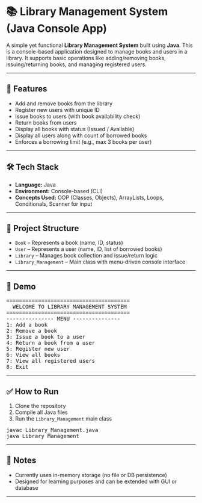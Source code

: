 <h1>📚 Library Management System (Java Console App)</h1>

<p>
  A simple yet functional <strong>Library Management System</strong> built using <strong>Java</strong>. This is a console-based application designed to manage books and users in a library. It supports basic operations like adding/removing books, issuing/returning books, and managing registered users.
</p>

<hr />

<h2>🚀 Features</h2>
<ul>
  <li>Add and remove books from the library</li>
  <li>Register new users with unique ID</li>
  <li>Issue books to users (with book availability check)</li>
  <li>Return books from users</li>
  <li>Display all books with status (Issued / Available)</li>
  <li>Display all users along with count of borrowed books</li>
  <li>Enforces a borrowing limit (e.g., max 3 books per user)</li>
</ul>

<hr />

<h2>🛠️ Tech Stack</h2>
<ul>
  <li><strong>Language:</strong> Java</li>
  <li><strong>Environment:</strong> Console-based (CLI)</li>
  <li><strong>Concepts Used:</strong> OOP (Classes, Objects), ArrayLists, Loops, Conditionals, Scanner for input</li>
</ul>

<hr />

<h2>📂 Project Structure</h2>
<ul>
  <li><code>Book</code> – Represents a book (name, ID, status)</li>
  <li><code>User</code> – Represents a user (name, ID, list of borrowed books)</li>
  <li><code>Library</code> – Manages book collection and issue/return logic</li>
  <li><code>Library_Management</code> – Main class with menu-driven console interface</li>
</ul>

<hr />

<h2>📸 Demo</h2>
<pre>
=======================================
  WELCOME TO LIBRARY MANAGEMENT SYSTEM
=======================================
--------------- MENU ---------------
1: Add a book
2: Remove a book
3: Issue a book to a user
4: Return a book from a user
5: Register new user
6: View all books
7: View all registered users
8: Exit
</pre>

<hr />

<h2>✅ How to Run</h2>
<ol>
  <li>Clone the repository</li>
  <li>Compile all Java files</li>
  <li>Run the <code>Library_Management</code> main class</li>
</ol>

<pre>
javac Library_Management.java
java Library_Management
</pre>

<hr />

<h2>📌 Notes</h2>
<ul>
  <li>Currently uses in-memory storage (no file or DB persistence)</li>
  <li>Designed for learning purposes and can be extended with GUI or database</li>
</ul>

<hr />

